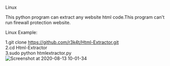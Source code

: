 Linux

This python program can extract any website html code.This program can't run firewall protection website.

Linux Example:

1.git clone https://github.com/r3k4t/Html-Extractor.git
<br>
2.cd Html-Extractor
<br>
3.sudo python htmlextractor.py
<br>
![Screenshot at 2020-08-13 10-01-34](https://user-images.githubusercontent.com/69615463/90095003-0daec800-dd4d-11ea-8b2d-403e91e7dfc3.png)
